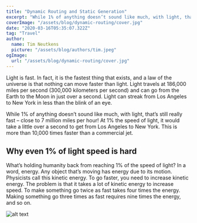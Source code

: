 ```yaml
---
title: "Dynamic Routing and Static Generation"
excerpt: "While 1% of anything doesn’t sound like much, with light, that’s still really fast – close to 7 million miles per hour!"
coverImage: "/assets/blog/dynamic-routing/cover.jpg"
date: "2020-03-16T05:35:07.322Z"
tag: "Travel"
author:
  name: Tim Neutkens
  picture: "/assets/blog/authors/tim.jpeg"
ogImage:
  url: "/assets/blog/dynamic-routing/cover.jpg"
---
```


Light is fast. In fact, it is the fastest thing that exists, and a law of the universe is that nothing can move faster than light. Light travels at 186,000 miles per second (300,000 kilometers per second) and can go from the Earth to the Moon in just over a second. Light can streak from Los Angeles to New York in less than the blink of an eye.

While 1% of anything doesn’t sound like much, with light, that’s still really fast – close to 7 million miles per hour! At 1% the speed of light, it would take a little over a second to get from Los Angeles to New York. This is more than 10,000 times faster than a commercial jet.

## Why even 1% of light speed is hard

What’s holding humanity back from reaching 1% of the speed of light? In a word, energy. Any object that’s moving has energy due to its motion. Physicists call this kinetic energy. To go faster, you need to increase kinetic energy. The problem is that it takes a lot of kinetic energy to increase speed. To make something go twice as fast takes four times the energy. Making something go three times as fast requires nine times the energy, and so on.

![alt text](/assets/imgs/pages/img-04.png)
